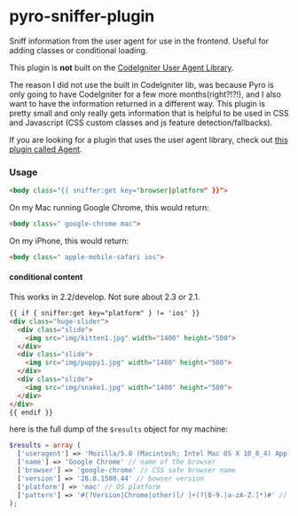 pyro-sniffer-plugin
===================

Sniff information from the user agent for use in the frontend. Useful for adding classes or conditional loading.

This plugin is **not** built on the [CodeIgniter User Agent Library](http://ellislab.com/codeigniter/user-guide/libraries/user_agent.html).

The reason I did not use the built in CodeIgniter lib, was because Pyro is only going to have CodeIgniter for a few more months(right?!?!), and I also want to have the information returned in a different way. This plugin is pretty small and only really gets information that is helpful to be used in CSS and Javascript (CSS custom classes and js feature detection/fallbacks).

If you are looking for a plugin that uses the user agent library, check out [this plugin called Agent](https://www.pyrocms.com/store/details/agent_plugin).

### Usage

```html
<body class="{{ sniffer:get key="browser|platform" }}">
```

On my Mac running Google Chrome, this would return:

```html
<body class=" google-chrome mac">
```

On my iPhone, this would return:

```html
<body class=" apple-mobile-safari ios">
```

#### conditional content

This works in 2.2/develop. Not sure about 2.3 or 2.1.

```html
{{ if { sniffer:get key="platform" } != 'ios' }}
<div class="huge-slider">
  <div class="slide">
    <img src="img/kitten1.jpg" width="1400" height="500">
  </div>
  <div class="slide">
    <img src="img/puppy1.jpg" width="1400" height="500">
  </div>
  <div class="slide">
    <img src="img/snake1.jpg" width="1400" height="500">
  </div>
</div>
{{ endif }}
```

here is the full dump of the `$results` object for my machine:

```php
$results = array (
  ['useragent'] => 'Mozilla/5.0 (Macintosh; Intel Mac OS X 10_8_4) AppleWebKit/537.36 (KHTML, like Gecko) Chrome/28.0.1500.44 Safari/537.36' // full ua string
  ['name'] => 'Google Chrome' // name of the browser
  ['browser'] => 'google-chrome' // CSS safe browser name
  ['version'] => '28.0.1500.44' // bowser version
  ['platform'] => 'mac' // OS platform
  ['pattern'] => '#(?Version|Chrome|other)[/ ]+(?[0-9.|a-zA-Z.]*)#' // match pattern
);
```






